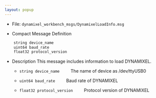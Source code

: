 ```yaml
---
layout: popup
---
```


- File: `dynamixel_workbench_msgs/DynamixelLoadInfo.msg`

- Compact Message Definition
```c
    string device_name
    uint64 baud_rate
    float32 protocol_version
```

- Description
This message includes information to load DYNAMIXEL.

  - `string device_name`
&emsp;&emsp; The name of device as /dev/ttyUSB0

  - `uint64 baud_rate`
&emsp;&emsp; Baud rate of DYNAMIXEL

  - `float32 protocol_version`
&emsp;&emsp; Protocol version of DYNAMIXEL
